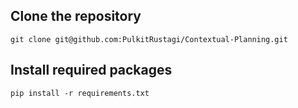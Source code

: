 ## Clone the repository
`git clone git@github.com:PulkitRustagi/Contextual-Planning.git`
## Install required packages
`pip install -r requirements.txt`
